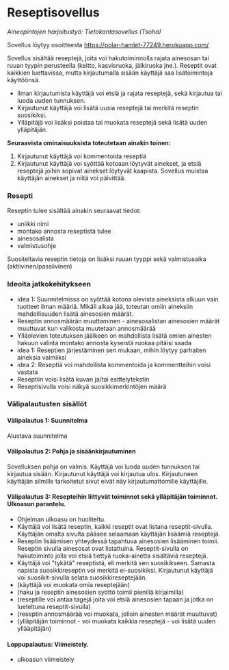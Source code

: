 # Reseptisovellus
*Aineopintojen harjoitustyö: Tietokantasovellus (Tsoha)*

Sovellus löytyy osoitteesta
https://polar-hamlet-77249.herokuapp.com/

Sovellus sisältää reseptejä, joita voi hakutoiminnolla rajata ainesosan tai ruuan tyypin perusteella (keitto, kasvisruoka, jälkiruoka jne.). Reseptit ovat kaikkien luettavissa, mutta kirjautumalla sisään käyttäjä saa lisätoimintoja käyttöönsä.

- Ilman kirjautumista käyttäjä voi etsiä ja rajata reseptejä, sekä kirjautua tai luoda uuden tunnuksen.
- Kirjautunut käyttäjä voi lisätä uusia reseptejä tai merkitä reseptin suosikiksi.
- Ylläpitäjä voi lisäksi poistaa tai muokata reseptejä sekä lisätä uuden ylläpitäjän.

**Seuraavista ominaisuuksista toteutetaan ainakin toinen:**
1. Kirjautunut käyttäjä voi kommentoida reseptiä
2. Kirjautunut käyttäjä voi syöttää kotoaan löytyvät ainekset, ja etsiä reseptejä joihin sopivat ainekset löytyvät kaapista. Sovellus muistaa käyttäjän ainekset ja niitä voi päivittää.


### Resepti
Reseptin tulee sisältää ainakin seuraavat tiedot: 
- uniikki nimi 
- montako annosta reseptistä tulee 
- ainesosalista 
- valmistusohje 

Suositeltavia reseptin tietoja on lisäksi ruuan tyyppi sekä valmistusaika (aktiivinen/passiivinen)

### Ideoita jatkokehitykseen
- idea 1: Suunnitelmissa on syöttää kotona olevista aineksista alkuun vain tuotteet ilman määriä. Mikäli aikaa jää, toteutan omiin aineksiin mahdollisuuden lisätä ainesosien määrät.
- Reseptin annosmäärän muuttaminen - ainesosalistan ainesosien määrät muuttuvat kun valikosta muutetaan annosmäärää
- Ylläolevien toteutuksen jäälkeen on mahdollista lisätä omien ainesten hakuun valinta montako annosta kyseistä ruokaa pitäisi saada
- idea 1: Reseptien järjestäminen sen mukaan, mihin löytyy parhaiten aineksia valmiiksi
- idea 2: Reseptiä voi mahdollista kommentoida ja kommentteihin voisi vastata
- Reseptiin voisi lisätä kuvan ja/tai esittelytekstin
- Reseptisivulla voisi näkyä suosikkimerkintöjen määrä

### Välipalautusten sisällöt
#### Välipalautus 1: Suunnitelma
Alustava suunnitelma

#### Välipalautus 2: Pohja ja sisäänkirjautuminen
Sovelluksen pohja on valmis. Käyttäjä voi luoda uuden tunnuksen tai kirjautua sisään. Kirjautunut käyttäjä voi kirjautua ulos. Kirjautuneen käyttäjän silmille tarkoitetut sivut eivät näy kirjautumattomille käyttäjille.

#### Välipalautus 3: Resepteihin liittyvät toiminnot sekä ylläpitäjän toiminnot. Ulkoasun parantelu.
- Ohjelman ulkoasu on huoliteltu. 
- Käyttäjä voi lisätä reseptin, kaikki reseptit ovat listana reseptit-sivulla. Käyttäjän omalta sivulta pääsee selaamaan käyttäjän lisäämiä reseptejä.
- Reseptin lisäämisen yhteydessä tapahtuva ainesosien lisääminen toimii. Reseptin sivulla ainesosat ovat listattuina. Reseptit-sivulla on hakutoiminto jolla voi etsiä tiettyä ruoka-ainetta sisältäviä reseptejä. 
- Käyttäjä voi "tykätä" reseptistä, eli merkitä sen suosikikseen. Samasta napista suosikkireseptin voi merkitä ei-suosikiksi. Kirjautunut käyttäjä voi suosikit-sivulla selata suosikkireseptejään.
- (käyttäjä voi muokata omia reseptejään)
- (haku ja reseptin ainesosien syöttö toimii pienillä kirjaimilla)
- (reseptille voi antaa tagejä joita voi etsiä ainesosien tapaan ja jotka on lueteltuna reseptit-sivulla)
- (reseptin annosmäärää voi muokata, jolloin ainesten määrät muuttuvat)
- (ylläpitäjän toiminnot - voi muokata kaikkia reseptejä - voi lisätä uuden yllääpitäjän)

#### Loppupalautus: Viimeistely.
- ulkoasun viimeistely
